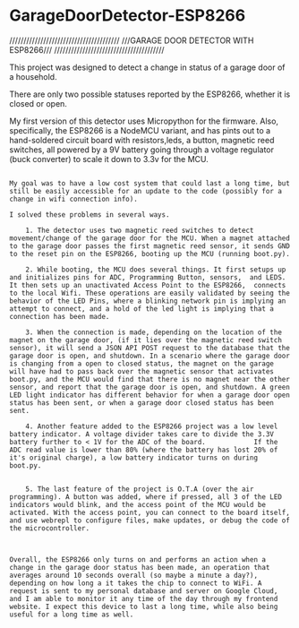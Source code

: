 # GarageDoorDetector-ESP8266

/////////////////////////////////////// 
///GARAGE DOOR DETECTOR WITH ESP8266/// 
///////////////////////////////////////

This project was designed to detect a change in status of a garage door of a household. 

There are only two possible statuses reported by the ESP8266, whether it is closed or open. 

My first version of this detector uses Micropython for the firmware. Also, specifically, the ESP8266 is a NodeMCU variant, and has pints out to a hand-soldered circuit board with resistors,leds, a button, magnetic reed switches, all powered by a 9V battery going through a voltage regulator (buck converter) to scale it down to 3.3v for the MCU. 
~~~~~~~~~~~~~~~~~~~~~~~~~~~~~~~~~~~~~~~~~~~~~~~~~

My goal was to have a low cost system that could last a long time, but still be easily accessible for an update to the code (possibly for a change in wifi connection info). 

I solved these problems in several ways. 

	1. The detector uses two magnetic reed switches to detect movement/change of the garage door for the MCU. When a magnet attached to the garage door passes the first magnetic reed sensor, it sends GND to the reset pin on the ESP8266, booting up the MCU (running boot.py). 

	2. While booting, the MCU does several things. It first setups up and initializes pins for ADC, Programming Button, sensors,  and LEDS. It then sets up an unactivated Access Point to the ESP8266,  connects to the local Wifi. These operations are easily validated by seeing the behavior of the LED Pins, where a blinking network pin is implying an attempt to connect, and a hold of the led light is implying that a connection has been made.  

 	3. When the connection is made, depending on the location of the magnet on the garage door, (if it lies over the magnetic reed switch sensor), it will send a JSON API POST request to the database that the garage door is open, and shutdown. In a scenario where the garage door is changing from a open to closed status, the magnet on the garage will have had to pass back over the magnetic sensor that activates boot.py, and the MCU would find that there is no magnet near the other sensor, and report that the garage door is open, and shutdown. A green LED light indicator has different behavior for when a garage door open status has been sent, or when a garage door closed status has been sent. 

	4. Another feature added to the ESP8266 project was a low level battery indicator. A voltage divider takes care to divide the 3.3V battery further to < 1V for the ADC of the board.            If the ADC read value is lower than 80% (where the battery has lost 20% of it's original charge), a low battery indicator turns on during boot.py. 


	5. The last feature of the project is O.T.A (over the air programming). A button was added, where if pressed, all 3 of the LED indicators would blink, and the access point of the MCU would be activated. With the access point, you can connect to the board itself, and use webrepl to configure files, make updates, or debug the code of the microcontroller.



Overall, the ESP8266 only turns on and performs an action when a change in the garage door status has been made, an operation that averages around 10 seconds overall (so maybe a minute a day?), depending on how long a it takes the chip to connect to WiFi. A request is sent to my personal database and server on Google Cloud, and I am able to monitor it any time of the day through my frontend website. I expect this device to last a long time, while also being useful for a long time as well.  
